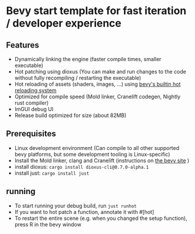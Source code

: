 # Bevy start template for fast iteration / developer experience

## Features
- Dynamically linking the engine (faster compile times, smaller executable)
- Hot patching using dioxus (You can make and run changes to the code without fully recompiling / restarting the executable)
- Hot reloading of assets (shaders, images, ...) using [bevy's builtin hot reloading system](https://bevy-cheatbook.github.io/assets/hot-reload.html) 
- Optimized for compile speed (Mold linker, Cranelift codegen, Nightly rust compiler)
- ImGUI debug UI
- Release build optimized for size (about 82MB)

## Prerequisites
- Linux development environment (Can compile to all other supported bevy platforms, but some development tooling is Linux-specific)
- Install the Mold linker, clang and Cranelift (instructions on [the bevy site](https://bevy.org/learn/quick-start/getting-started/setup/#enable-fast-compiles-optional) )
- install dioxus: ```cargo install dioxus-cli@0.7.0-alpha.1```
- install just: ```cargo install just```

## running
- To start running your debug build, run ```just runhot```
- If you want to hot patch a function, annotate it with #[hot]
- To restart the entire scene (e.g. when you changed the setup function), press R in the bevy window

